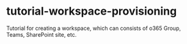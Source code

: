 # tutorial-workspace-provisioning
Tutorial for creating a workspace, which can consists of o365 Group, Teams, SharePoint site, etc.
